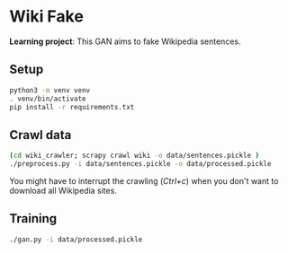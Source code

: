 # Wiki Fake

**Learning project**: This GAN aims to fake Wikipedia sentences.

## Setup

```zsh
python3 -m venv venv 
. venv/bin/activate
pip install -r requirements.txt
```

## Crawl data

```zsh
(cd wiki_crawler; scrapy crawl wiki -o data/sentences.pickle )
./preprocess.py -i data/sentences.pickle -o data/processed.pickle
```

You might have to interrupt the crawling (*Ctrl+c*) when you don't want to download all Wikipedia sites.

## Training

```zsh
./gan.py -i data/processed.pickle
```